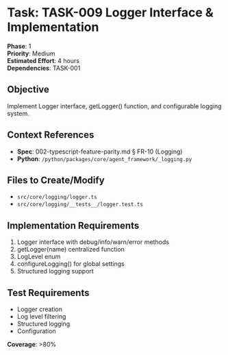 # Task: TASK-009 Logger Interface & Implementation

**Phase**: 1  
**Priority**: Medium  
**Estimated Effort**: 4 hours  
**Dependencies**: TASK-001

## Objective
Implement Logger interface, getLogger() function, and configurable logging system.

## Context References
- **Spec**: 002-typescript-feature-parity.md § FR-10 (Logging)
- **Python**: `/python/packages/core/agent_framework/_logging.py`

## Files to Create/Modify
- `src/core/logging/logger.ts`
- `src/core/logging/__tests__/logger.test.ts`

## Implementation Requirements
1. Logger interface with debug/info/warn/error methods
2. getLogger(name) centralized function
3. LogLevel enum
4. configureLogging() for global settings
5. Structured logging support

## Test Requirements
- Logger creation
- Log level filtering
- Structured logging
- Configuration

**Coverage**: >80%
